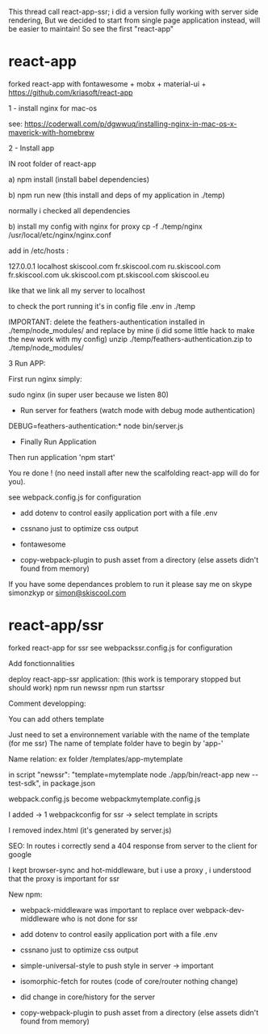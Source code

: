 This thread call react-app-ssr; i did a version fully working with server side rendering, 
But we decided to start from single page application instead, will be easier to maintain!
So see the first "react-app"

# react-app
forked react-app  with fontawesome + mobx + material-ui + https://github.com/kriasoft/react-app



1 - install nginx for mac-os

see:
https://coderwall.com/p/dgwwuq/installing-nginx-in-mac-os-x-maverick-with-homebrew


2 - Install app 


IN root folder of react-app

a) npm install (install babel dependencies)

b) npm run new (this install and deps of my application in ./temp)

normally i checked all dependencies

b) install my config with nginx for proxy
cp -f ./temp/nginx /usr/local/etc/nginx/nginx.conf

add in /etc/hosts :

127.0.0.1       localhost skiscool.com fr.skiscool.com ru.skiscool.com fr.skiscool.com uk.skiscool.com pt.skiscool.com skiscool.eu

like that we link all my server to localhost 

to check the port running it's in config file .env in ./temp



IMPORTANT:
delete the feathers-authentication installed in ./temp/node_modules/ and replace by mine (i did some little hack to make the new work with my config)
unzip ./temp/feathers-authentication.zip to ./temp/node_modules/




3 Run APP:

First run nginx simply:

sudo nginx (in super user because we listen 80)


* Run server for feathers (watch mode with debug mode authentication)

DEBUG=feathers-authentication:* node bin/server.js  


* Finally Run Application

Then run application 'npm start'



You re done ! (no need install after new the scalfolding react-app will do for you).

see webpack.config.js for configuration


* add dotenv to control easily application port with a file .env

* cssnano just to optimize css output 

* fontawesome

* copy-webpack-plugin to push asset from a directory (else assets didn't found from memory)

If you have some dependances problem to run it please say me 
on skype simonzkyp or simon@skiscool.com




# react-app/ssr
forked react-app for ssr
see webpackssr.config.js for configuration

Add fonctionnalities

deploy react-app-ssr application: (this work is temporary stopped but should work)
npm run newssr
npm run startssr


Comment developping:

You can add others template

Just need to set a environnement variable with the name of the template (for me ssr)
The name of template folder have to begin by 'app-' 

Name relation:
ex folder /templates/app-mytemplate

 in script "newssr": "template=mytemplate  node ./app/bin/react-app new --test-sdk", in package.json

 webpack.config.js become webpackmytemplate.config.js


I added 
-> 1 webpackconfig for ssr
-> select template in scripts

I removed index.html (it's generated by server.js)

SEO:
In routes i correctly send a 404 response from server to the client for google

I kept browser-sync and hot-middleware, but i use a proxy , i understood that the proxy is important for ssr

New npm:

* webpack-middleware was important to replace over webpack-dev-middleware who is not done for ssr

* add dotenv to control easily application port with a file .env

* cssnano just to optimize css output

* simple-universal-style to push style in server -> important

* isomorphic-fetch for routes (code of core/router nothing change)

* did change in core/history for the server

* copy-webpack-plugin to push asset from a directory (else assets didn't found from memory)



